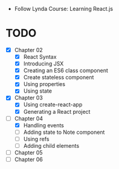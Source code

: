 - Follow Lynda Course: Learning React.js

# TODO
- [x] Chapter 02
  + [x] React Syntax
  + [x] Introducing JSX
  + [x] Creating an ES6 class component
  + [x] Create stateless component
  + [x] Using properties
  + [x] Using state
- [x] Chapter 03
  + [x] Using create-react-app
  + [x] Generating a React project
- [ ] Chapter 04
  + [x] Handling events
  + [ ] Adding state to Note component
  + [ ] Using refs
  + [ ] Adding child elements
- [ ] Chapter 05
- [ ] Chapter 06